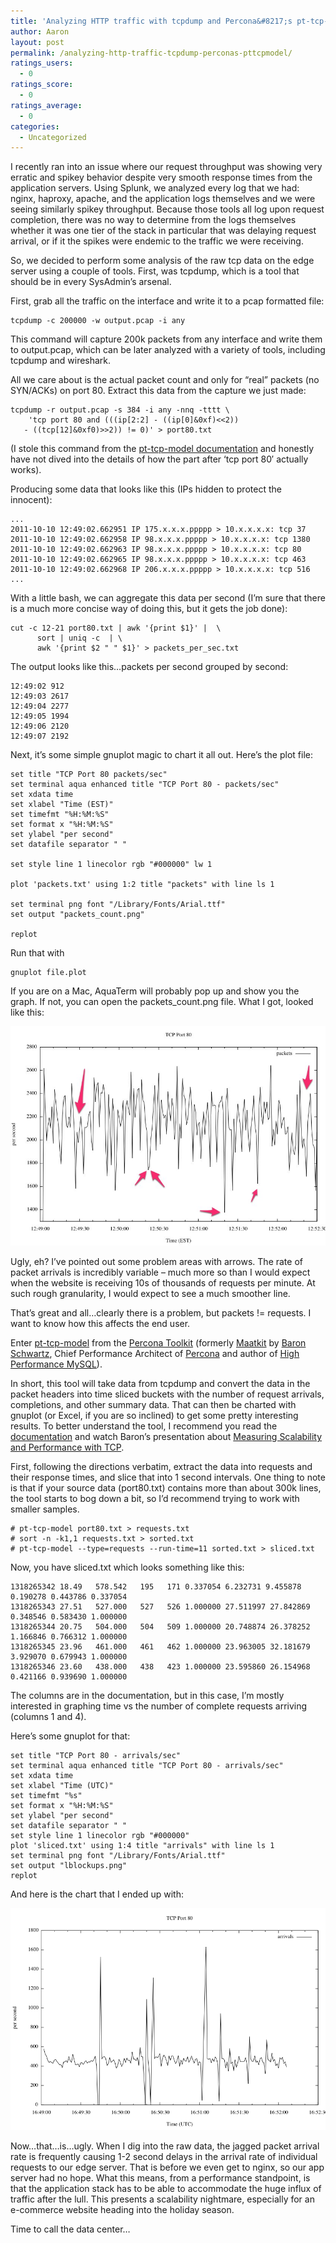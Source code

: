 ```yaml
---
title: 'Analyzing HTTP traffic with tcpdump and Percona&#8217;s pt-tcp-model'
author: Aaron
layout: post
permalink: /analyzing-http-traffic-tcpdump-perconas-pttcpmodel/
ratings_users:
  - 0
ratings_score:
  - 0
ratings_average:
  - 0
categories:
  - Uncategorized
---
```

I recently ran into an issue where our request throughput was showing very erratic and spikey behavior despite very smooth response times from the application servers. Using Splunk, we analyzed every log that we had: nginx, haproxy, apache, and the application logs themselves and we were seeing similarly spikey throughput. Because those tools all log upon request completion, there was no way to determine from the logs themselves whether it was one tier of the stack in particular that was delaying request arrival, or if it the spikes were endemic to the traffic we were receiving.

So, we decided to perform some analysis of the raw tcp data on the edge server using a couple of tools. First, was tcpdump, which is a tool that should be in every SysAdmin&#8217;s arsenal.

First, grab all the traffic on the interface and write it to a pcap formatted file:

```
tcpdump -c 200000 -w output.pcap -i any
```

This command will capture 200k packets from any interface and write them to output.pcap, which can be later analyzed with a variety of tools, including tcpdump and wireshark. 

All we care about is the actual packet count and only for &#8220;real&#8221; packets (no SYN/ACKs) on port 80. Extract this data from the capture we just made:

```
tcpdump -r output.pcap -s 384 -i any -nnq -tttt \
    'tcp port 80 and (((ip[2:2] - ((ip[0]&0xf)<<2))
   - ((tcp[12]&0xf0)>>2)) != 0)' > port80.txt
```

(I stole this command from the [pt-tcp-model documentation][1] and honestly have not dived into the details of how the part after &#8216;tcp port 80&#8242; actually works).

Producing some data that looks like this (IPs hidden to protect the innocent):

```
...
2011-10-10 12:49:02.662951 IP 175.x.x.x.ppppp > 10.x.x.x.x: tcp 37
2011-10-10 12:49:02.662958 IP 98.x.x.x.ppppp > 10.x.x.x.x: tcp 1380
2011-10-10 12:49:02.662963 IP 98.x.x.x.ppppp > 10.x.x.x.x: tcp 80
2011-10-10 12:49:02.662965 IP 98.x.x.x.ppppp > 10.x.x.x.x: tcp 463
2011-10-10 12:49:02.662968 IP 206.x.x.x.ppppp > 10.x.x.x.x: tcp 516
...
```

With a little bash, we can aggregate this data per second (I&#8217;m sure that there is a much more concise way of doing this, but it gets the job done):

```
cut -c 12-21 port80.txt | awk '{print $1}' |  \
      sort | uniq -c  | \
      awk '{print $2 " " $1}' > packets_per_sec.txt
```

The output looks like this&#8230;packets per second grouped by second:

```
12:49:02 912
12:49:03 2617
12:49:04 2277
12:49:05 1994
12:49:06 2120
12:49:07 2192
```

Next, it&#8217;s some simple gnuplot magic to chart it all out. Here&#8217;s the plot file:

```
set title "TCP Port 80 packets/sec"
set terminal aqua enhanced title "TCP Port 80 - packets/sec"
set xdata time
set xlabel "Time (EST)"
set timefmt "%H:%M:%S"
set format x "%H:%M:%S"
set ylabel "per second"
set datafile separator " "

set style line 1 linecolor rgb "#000000" lw 1

plot 'packets.txt' using 1:2 title "packets" with line ls 1

set terminal png font "/Library/Fonts/Arial.ttf"
set output "packets_count.png"

replot
```

Run that with

```
gnuplot file.plot
```

If you are on a Mac, AquaTerm will probably pop up and show you the graph. If not, you can open the packets_count.png file. What I got, looked like this:

![](/wp-content/uploads/2011/10/20111012-xbj5fusiww7cn8hyf4budk1s7x.jpg)

Ugly, eh? I&#8217;ve pointed out some problem areas with arrows. The rate of packet arrivals is incredibly variable &#8211; much more so than I would expect when the website is receiving 10s of thousands of requests per minute. At such rough granularity, I would expect to see a much smoother line.

That&#8217;s great and all&#8230;clearly there is a problem, but packets != requests. I want to know how this affects the end user.

Enter [pt-tcp-model][1] from the [Percona Toolkit][2] (formerly [Maatkit][3] by [Baron Schwartz][4], Chief Performance Architect of [Percona][5] and author of [High Performance MySQL][6]).

In short, this tool will take data from tcpdump and convert the data in the packet headers into time sliced buckets with the number of request arrivals, completions, and other summary data. That can then be charted with gnuplot (or Excel, if you are so inclined) to get some pretty interesting results. To better understand the tool, I recommend you read the [documentation][1] and watch Baron&#8217;s presentation about [Measuring Scalability and Performance with TCP][7]. 

First, following the directions verbatim, extract the data into requests and their response times, and slice that into 1 second intervals. One thing to note is that if your source data (port80.txt) contains more than about 300k lines, the tool starts to bog down a bit, so I&#8217;d recommend trying to work with smaller samples.

```
# pt-tcp-model port80.txt > requests.txt
# sort -n -k1,1 requests.txt > sorted.txt
# pt-tcp-model --type=requests --run-time=11 sorted.txt > sliced.txt
```

Now, you have sliced.txt which looks something like this:

```
1318265342 18.49   578.542   195   171 0.337054 6.232731 9.455878 0.190278 0.443786 0.337054
1318265343 27.51   527.000   527   526 1.000000 27.511997 27.842869 0.348546 0.583430 1.000000
1318265344 20.75   504.000   504   509 1.000000 20.748874 26.378252 1.166846 0.766312 1.000000
1318265345 23.96   461.000   461   462 1.000000 23.963005 32.181679 3.929070 0.679943 1.000000
1318265346 23.60   438.000   438   423 1.000000 23.595860 26.154968 0.421166 0.939690 1.000000
```

The columns are in the documentation, but in this case, I&#8217;m mostly interested in graphing time vs the number of complete requests arriving (columns 1 and 4).

Here&#8217;s some gnuplot for that:

```
set title "TCP Port 80 - arrivals/sec"
set terminal aqua enhanced title "TCP Port 80 - arrivals/sec"
set xdata time
set xlabel "Time (UTC)"
set timefmt "%s"
set format x "%H:%M:%S"
set ylabel "per second"
set datafile separator " "
set style line 1 linecolor rgb "#000000"
plot 'sliced.txt' using 1:4 title "arrivals" with line ls 1
set terminal png font "/Library/Fonts/Arial.ttf"
set output "lblockups.png"
replot
```

And here is the chart that I ended up with:  

![](/wp-content/uploads/2011/10/Screen-Shot-2011-10-10-at-2.33.40-PM.png)

Now&#8230;that&#8230;is&#8230;ugly. When I dig into the raw data, the jagged packet arrival rate is frequently causing 1-2 second delays in the arrival rate of individual requests to our edge server. That is before we even get to nginx, so our app server had no hope. What this means, from a performance standpoint, is that the application stack has to be able to accommodate the huge influx of traffic after the lull. This presents a scalability nightmare, especially for an e-commerce website heading into the holiday season.

Time to call the data center&#8230;


 [1]: http://www.percona.com/doc/percona-toolkit/pt-tcp-model.html
 [2]: http://www.percona.com/software/percona-toolkit/
 [3]: http://www.maatkit.org/
 [4]: http://www.xaprb.com/blog/
 [5]: http://percona.com
 [6]: http://www.amazon.com/High-Performance-MySQL-Optimization-Replication/dp/0596101716
 [7]: http://www.percona.tv/percona-live/measuring-scalability-and-performance-with-tcp
